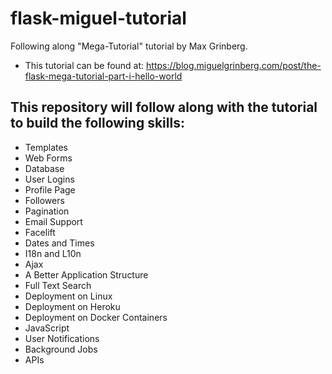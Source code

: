 # flask-miguel-tutorial
 Following along "Mega-Tutorial" tutorial by Max Grinberg.

- This tutorial can be found at: https://blog.miguelgrinberg.com/post/the-flask-mega-tutorial-part-i-hello-world

## This repository will follow along with the tutorial to build the following skills:

- Templates
- Web Forms
- Database
- User Logins
- Profile Page
- Followers
- Pagination
- Email Support
- Facelift
- Dates and Times
- I18n and L10n
- Ajax
- A Better Application Structure
- Full Text Search
- Deployment on Linux
- Deployment on Heroku
- Deployment on Docker Containers
- JavaScript
- User Notifications
- Background Jobs
- APIs
